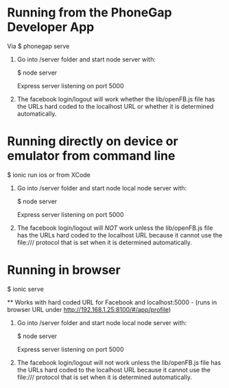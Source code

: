 Running from the PhoneGap Developer App 
===========================================================
Via $ phonegap serve

1) Go into /server folder and start node server with:

    $ node server

    Express server listening on port 5000
    
2) The facebook login/logout will work whether the lib/openFB.js file has the URLs hard coded to the localhost URL or
whether it is determined automatically.



Running directly on device or emulator from command line  
============================================================
$ ionic run ios or from XCode

1) Go into /server folder and start node local node server with:

    $ node server

    Express server listening on port 5000
    
    
2) The facebook login/logout will *NOT* work unless the lib/openFB.js file has the URLs hard coded to the localhost URL
because it cannot use the file:/// protocol that is set when it is determined automatically.
        
        
Running in browser 
==============================================
$ ionic serve

** Works with hard coded URL for Facebook and localhost:5000 - (runs in browser URL under http://192.168.1.25:8100/#/app/profile)

1) Go into /server folder and start node local node server with:

    $ node server

    Express server listening on port 5000
    
    
2) The facebook login/logout will not work unless the lib/openFB.js file has the URLs hard coded to the localhost URL
because it cannot use the file:/// protocol that is set when it is determined automatically.
